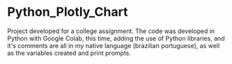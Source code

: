 # Python_Plotly_Chart
Project developed for a college assignment. The code was developed in Python with Google Colab, this time, adding the use of Python libraries, and it's comments are all in my native language (brazilian portuguese), as well as the variables created and print prompts.
